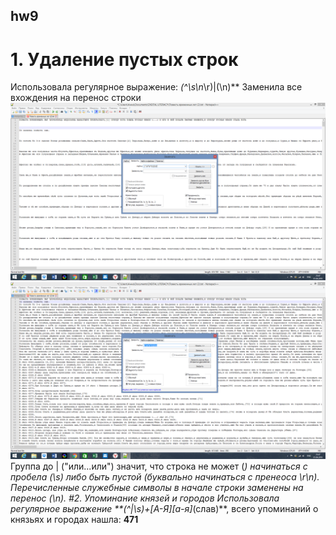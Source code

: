 ## hw9
# 1. Удаление пустых строк
Использовала регулярное выражение: **(^\s*\n*\r)|(\n)** Заменила все вхождения на перенос строки
![](https://github.com/annaeuso/hw9/blob/master/before1.png?raw=true)
![](https://github.com/annaeuso/hw9/blob/master/after1.png?raw=true)
Группа до | ("или...или") значит, что строка не может (*) начинаться с пробела (\s) либо быть пустой (буквально начинаться с пренеоса \r\n). Перечисленные служебные символы в начале строки заменены на перенос (\n).
#2. Упоминание князей и городов
Использовала регулярное выражение **(^|\s)+[A-Я][а-я]*(слав)**, всего упоминаний о князьях и городах нашла: **471**
